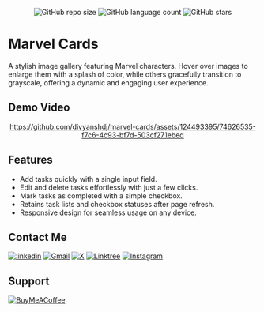 <div align="center">
  
  ![GitHub repo size](https://img.shields.io/github/repo-size/divyanshdj/marvel-cards)
  ![GitHub language count](https://img.shields.io/github/languages/count/divyanshdj/marvel-cards)
  ![GitHub stars](https://img.shields.io/github/stars/divyanshdj/marvel-cards?style=social)

</div>
<div align="left">

  # Marvel Cards

  A stylish image gallery featuring Marvel characters. Hover over images to enlarge them with a splash of color, while others gracefully transition to grayscale, offering a dynamic and engaging user experience.

## Demo Video

<div align="center">

  https://github.com/divyanshdj/marvel-cards/assets/124493395/74626535-f7c6-4c93-bf7d-503cf271ebed

</div>

## Features

- Add tasks quickly with a single input field.
- Edit and delete tasks effortlessly with just a few clicks.
- Mark tasks as completed with a simple checkbox.
- Retains task lists and checkbox statuses after page refresh.
- Responsive design for seamless usage on any device.

</div>

<div align="left">

## Contact Me
  
  [![linkedin](https://img.shields.io/badge/linkedin-0A66C2?style=for-the-badge&logo=linkedin&logoColor=white)](https://www.linkedin.com/in/divyansh-jain-29712726b)
  [![Gmail](https://img.shields.io/badge/Gmail-D14836?style=for-the-badge&logo=gmail&logoColor=white)](mailto:divyanshjain749@gmail.com)
  [![X](https://img.shields.io/badge/X-%23000000.svg?style=for-the-badge&logo=X&logoColor=white)](https://twitter.com/divyansh_dj3)
  [![Linktree](https://img.shields.io/badge/linktree-1de9b6?style=for-the-badge&logo=linktree&logoColor=white)](https://linktr.ee/divyanshdj)
  [![Instagram](https://img.shields.io/badge/Instagram-%23E4405F.svg?style=for-the-badge&logo=Instagram&logoColor=white)](https://www.instagram.com/mr_divyansh_dj/)
  
</div>

## Support

[![BuyMeACoffee](https://img.shields.io/badge/Buy%20Me%20a%20Coffee-ffdd00?style=for-the-badge&logo=buy-me-a-coffee&logoColor=black)](https://buymeacoffee.com/djboss88347) 

